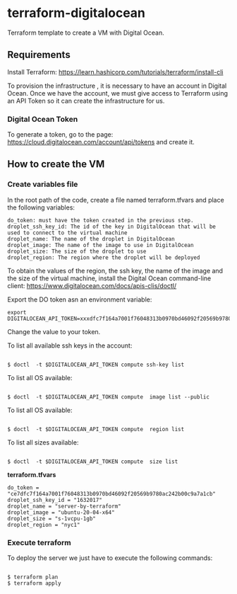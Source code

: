 # terraform-digitalocean
Terraform template to create a VM with Digital Ocean.

## Requirements

Install Terraform: https://learn.hashicorp.com/tutorials/terraform/install-cli

To provision the infrastructure , it is necessary to have an account in Digital Ocean. Once we have the account, we must give  access to Terraform using an API Token so it can create the infrastructure for us.


### Digital Ocean Token

To generate a token, go to the page: https://cloud.digitalocean.com/account/api/tokens and create it. 

## How to create the VM

### Create variables file
In the root path of the code, create a file named terraform.tfvars and place the following variables:


```
do_token: must have the token created in the previous step.
droplet_ssh_key_id: The id of the key in DigitalOcean that will be used to connect to the virtual machine
droplet_name: The name of the droplet in DigitalOcean
droplet_image: The name of the image to use in DigitalOcean
droplet_size: The size of the droplet to use
droplet_region: The region where the droplet will be deployed

```

To obtain the values of the region, the ssh key, the name  of the image and the size of the virtual machine, install the Digital Ocean command-line client: https://www.digitalocean.com/docs/apis-clis/doctl/

Export the DO token asn an environment variable:
```
export DIGITALOCEAN_API_TOKEN=xxxdfc7f164a7001f76048313b0970bd46092f20569b9780ac242b00c9a7axxx
```

Change the value to your token.


To list all available ssh keys in the account:
```

$ doctl  -t $DIGITALOCEAN_API_TOKEN compute ssh-key list
```


To list all OS available:
```

$ doctl  -t $DIGITALOCEAN_API_TOKEN compute  image list --public
```


To list all OS available:
```

$ doctl  -t $DIGITALOCEAN_API_TOKEN compute  region list
```


To list all sizes available:
```

$ doctl  -t $DIGITALOCEAN_API_TOKEN compute  size list
```

**terraform.tfvars**
```
do_token = "ce7dfc7f164a7001f76048313b0970bd46092f20569b9780ac242b00c9a7a1cb"
droplet_ssh_key_id = "1632017"
droplet_name = "server-by-terraform"
droplet_image = "ubuntu-20-04-x64"
droplet_size = "s-1vcpu-1gb"
droplet_region = "nyc1"
```

### Execute terraform


To deploy the server we just have to execute the following commands:
```

$ terraform plan
$ terraform apply